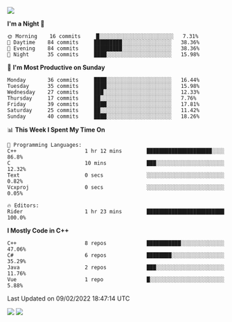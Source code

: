 ![](https://komarev.com/ghpvc/?username=lilpidgey&color=red)
<!--START_SECTION:waka-->
**I'm a Night 🦉** 

```text
🌞 Morning    16 commits     █░░░░░░░░░░░░░░░░░░░░░░░░   7.31% 
🌆 Daytime    84 commits     █████████░░░░░░░░░░░░░░░░   38.36% 
🌃 Evening    84 commits     █████████░░░░░░░░░░░░░░░░   38.36% 
🌙 Night      35 commits     ████░░░░░░░░░░░░░░░░░░░░░   15.98%

```
📅 **I'm Most Productive on Sunday** 

```text
Monday       36 commits     ████░░░░░░░░░░░░░░░░░░░░░   16.44% 
Tuesday      35 commits     ████░░░░░░░░░░░░░░░░░░░░░   15.98% 
Wednesday    27 commits     ███░░░░░░░░░░░░░░░░░░░░░░   12.33% 
Thursday     17 commits     ██░░░░░░░░░░░░░░░░░░░░░░░   7.76% 
Friday       39 commits     ████░░░░░░░░░░░░░░░░░░░░░   17.81% 
Saturday     25 commits     ██░░░░░░░░░░░░░░░░░░░░░░░   11.42% 
Sunday       40 commits     ████░░░░░░░░░░░░░░░░░░░░░   18.26%

```


📊 **This Week I Spent My Time On** 

```text
💬 Programming Languages: 
C++                      1 hr 12 mins        █████████████████████░░░░   86.8% 
C                        10 mins             ███░░░░░░░░░░░░░░░░░░░░░░   12.32% 
Text                     0 secs              ░░░░░░░░░░░░░░░░░░░░░░░░░   0.82% 
Vcxproj                  0 secs              ░░░░░░░░░░░░░░░░░░░░░░░░░   0.05%

🔥 Editors: 
Rider                    1 hr 23 mins        █████████████████████████   100.0%

```

**I Mostly Code in C++** 

```text
C++                      8 repos             ███████████░░░░░░░░░░░░░░   47.06% 
C#                       6 repos             ████████░░░░░░░░░░░░░░░░░   35.29% 
Java                     2 repos             ███░░░░░░░░░░░░░░░░░░░░░░   11.76% 
Vue                      1 repo              █░░░░░░░░░░░░░░░░░░░░░░░░   5.88%

```



 Last Updated on 09/02/2022 18:47:14 UTC
<!--END_SECTION:waka-->
![](https://hit.yhype.me/github/profile?user_id=42968544)
![](https://komarev.com/ghpvc/?lilpidgey)
